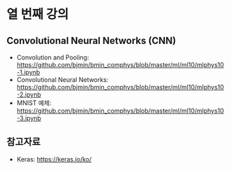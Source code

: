 # 열 번째 강의

## Convolutional Neural Networks (CNN)

* Convolution and Pooling: https://github.com/bjmin/bmin_comphys/blob/master/ml/ml10/mlphys10-1.ipynb
* Convolutional Neural Networks: https://github.com/bjmin/bmin_comphys/blob/master/ml/ml10/mlphys10-2.ipynb
* MNIST 예제: https://github.com/bjmin/bmin_comphys/blob/master/ml/ml10/mlphys10-3.ipynb

## 참고자료
* Keras: https://keras.io/ko/
